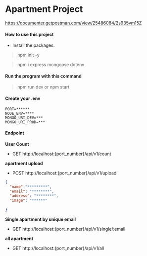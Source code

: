 # Apartment Project


https://documenter.getpostman.com/view/25486084/2s935vm15Z


#### How to use this project

- Install the packages.

> npm init -y

> npm i express mongoose dotenv 



#### Run the program with this command 

> npm  run dev or npm start


#### Create your .env 

```
PORT=******
NODE_ENV=****
MONGO_URI_DEV=***
MONGO_URI_PROD=***
```

#### Endpoint

**User Count**

- GET http://localhost:{port_number}/api/v1/count



**apartment upload**

- POST http://localhost:{port_number}/api/v1/upload

```json
{
  "name":"*********",
  "email": "********",
  "address": "********",
  "image": "******"
  
}
```
**Single apartment by unique email**

- GET http://localhost:{port_number}/api/v1/single/:email



**all apartment**

- GET http://localhost:{port_number}/api/v1/all